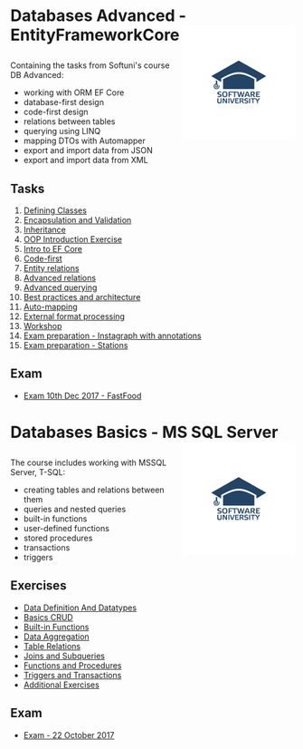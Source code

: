 # <p align="left">Databases Advanced - EntityFrameworkCore<a href="https://softuni.bg/trainings/1741/databases-advanced-entity-framework-october-2017"><img src="https://github.com/girginchev/SoftUni-Courses/blob/master/ProgrammingBasics/Exam_20170319/Bills/bin/Debug/softUniLogo.png" alt="Softuni logo" width="200" align="right"></a><p>

Containing the tasks from Softuni's course DB Advanced:
- working with ORM EF Core
- database-first design
- code-first design
- relations between tables
- querying using LINQ
- mapping DTOs with Automapper
- export and import data from JSON
- export and import data from XML

## Tasks

1. [Defining Classes](https://github.com/girginchev/DataBase-SoftUni-Courses/tree/master/Databases-Advanced-Entity%20Framework%20Core/Exercises/C%23%20OOP%20Intro%20-%20Defining%20Classes)
2. [Encapsulation and Validation](https://github.com/girginchev/DataBase-SoftUni-Courses/tree/master/Databases-Advanced-Entity%20Framework%20Core/Exercises/C%23%20OOP%20Intro%20-%20Encapsulation%20and%20Validation)
3. [Inheritance](https://github.com/girginchev/DataBase-SoftUni-Courses/tree/master/Databases-Advanced-Entity%20Framework%20Core/Exercises/C%23%20OOP%20Intro%20-%20Inheritance%20and%20Generics)
4. [OOP Introduction Exercise](https://github.com/girginchev/DataBase-SoftUni-Courses/tree/master/Databases-Advanced-Entity%20Framework%20Core/Exercises/C%23%20OOP%20Intro%20-%20Exercises)
5. [Intro to EF Core](https://github.com/girginchev/DataBase-SoftUni-Courses/tree/master/Databases-Advanced-Entity%20Framework%20Core/Exercises/02.IntroductionToEF)
6. [Code-first](https://github.com/girginchev/DataBase-SoftUni-Courses/tree/master/Databases-Advanced-Entity%20Framework%20Core/Exercises/03.CodeFirst)
7. [Entity relations](https://github.com/girginchev/DataBase-SoftUni-Courses/tree/master/Databases-Advanced-Entity%20Framework%20Core/Exercises/04.%20DB-Advanced-EF-Core-Entity-Relations)
8. [Advanced relations](https://github.com/girginchev/DataBase-SoftUni-Courses/tree/master/Databases-Advanced-Entity%20Framework%20Core/Exercises/05.EF-Core-Advanced-Relations)
9. [Advanced querying](https://github.com/girginchev/DataBase-SoftUni-Courses/tree/master/Databases-Advanced-Entity%20Framework%20Core/Exercises/06.EF-Core-Advanced-Querying)
10. [Best practices and architecture](https://github.com/girginchev/DataBase-SoftUni-Courses/tree/master/Databases-Advanced-Entity%20Framework%20Core/Exercises/07.%20EF-Core-Best-Practices-and-Architecture)
11. [Auto-mapping](https://github.com/girginchev/DataBase-SoftUni-Courses/tree/master/Databases-Advanced-Entity%20Framework%20Core/Exercises/08.EF-Core-Auto-Mapping-Objects)
12. [External format processing](https://github.com/girginchev/DataBase-SoftUni-Courses/tree/master/Databases-Advanced-Entity%20Framework%20Core/Exercises/09.EF-Core-External-Format-Processing)
13. [Workshop](https://github.com/girginchev/DataBase-SoftUni-Courses/tree/master/Databases-Advanced-Entity%20Framework%20Core/Exercises/10.%20EF-Core-Workshop)
14. [Exam preparation - Instagraph with annotations](https://github.com/girginchev/DataBase-SoftUni-Courses/tree/master/Databases-Advanced-Entity%20Framework%20Core/Exercises/11.%20EF-Core-Exam-Preparation-1-Instagraph)
15. [Exam preparation - Stations](https://github.com/girginchev/DataBase-SoftUni-Courses/tree/master/Databases-Advanced-Entity%20Framework%20Core/Exercises/12.%20EF-Core-Exam-Preparation-2-Stations)

## Exam

* [Exam 10th Dec 2017 - FastFood](https://github.com/girginchev/DataBase-SoftUni-Courses/tree/master/Databases-Advanced-Entity%20Framework%20Core/Exam_20171210)



# <p align="left">Databases Basics - MS SQL Server<a href="https://softuni.bg/trainings/1747/databases-basics-mssql-server-september-2017/"><img src="https://github.com/girginchev/SoftUni-Courses/blob/master/ProgrammingBasics/Exam_20170319/Bills/bin/Debug/softUniLogo.png" alt="Softuni logo" width="200" align="right"></a><p>


The course includes working with MSSQL Server, T-SQL:
- creating tables and relations between them
- queries and nested queries
- built-in functions
- user-defined functions
- stored procedures
- transactions
- triggers

## Exercises
- <a href="https://github.com/girginchev/DataBase-SoftUni-Courses/tree/master/Database-Basics-MSSQL/Exercises/Data-Definition-And-Datatypes" > Data Definition And Datatypes </a> 
- <a href="https://github.com/girginchev/DataBase-SoftUni-Courses/tree/master/Database-Basics-MSSQL/Exercises/Basic-CRUD" > Basics CRUD </a> 
- <a href="https://github.com/girginchev/DataBase-SoftUni-Courses/tree/master/Database-Basics-MSSQL/Exercises/Built-in%20Functions" > Built-in Functions </a> 
- <a href="https://github.com/girginchev/DataBase-SoftUni-Courses/tree/master/Database-Basics-MSSQL/Exercises/Data-Aggregation" > Data Aggregation </a> 
- <a href="https://github.com/girginchev/DataBase-SoftUni-Courses/tree/master/Database-Basics-MSSQL/Exercises/Table-Relations" > Table Relations  </a> 
- <a href="https://github.com/girginchev/DataBase-SoftUni-Courses/tree/master/Database-Basics-MSSQL/Exercises/Joins-Subqueries" > Joins and Subqueries </a> 
- <a href="https://github.com/girginchev/DataBase-SoftUni-Courses/tree/master/Database-Basics-MSSQL/Exercises/Functions-and-Procedures" > Functions and Procedures </a> 
- <a href="https://github.com/girginchev/DataBase-SoftUni-Courses/tree/master/Database-Basics-MSSQL/Exercises/Triggers-and-Transactions" > Triggers and Transactions </a> 
- <a href="https://github.com/girginchev/DataBase-SoftUni-Courses/tree/master/Database-Basics-MSSQL/Exercises/Additional-Exercises" > Additional Exercises </a> 


## Exam

* [Exam - 22 October 2017](https://github.com/girginchev/DataBase-SoftUni-Courses/tree/master/Database-Basics-MSSQL/Exam_20171022)


